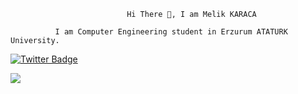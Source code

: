                               Hi There 👋, I am Melik KARACA

              I am Computer Engineering student in Erzurum ATATURK University.
<a href="https://www.twitter.com/m_elik25/" rel="nofollow"><img src="https://camo.githubusercontent.com/85ffc529ff27a71ace6acdf52851ca5476645aeee585dacb5351d347fe4101cb/68747470733a2f2f696d672e736869656c64732e696f2f62616467652f2d72616a6b333737302d3030616365653f7374796c653d666c6174266c6f676f3d74776974746572266c6f676f436f6c6f723d7768697465266c696e6b3d68747470733a2f2f747769747465722e636f6d2f72616a6b333737302f" alt="Twitter Badge" data-canonical-src="https://img.shields.io/badge/-rajk3770-00acee?style=flat&amp;logo=twitter&amp;logoColor=white&amp;link=https://twitter.com/rajk3770/" style="max-width:100%;"></a>

<img src="https://github-readme-stats.vercel.app/api?username=mkaraca25&&show_icons=true&title_color=ffffff&icon_color=bb2acf&text_color=daf7dc&bg_color=151515">

